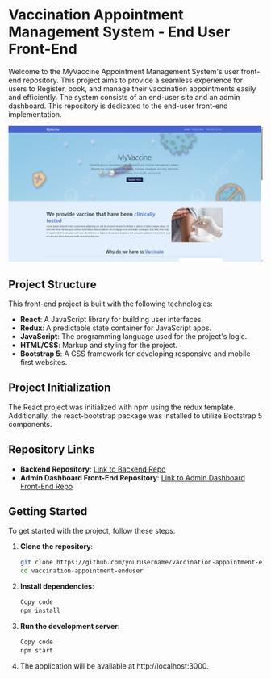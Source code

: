 # Vaccination Appointment Management System - End User Front-End

Welcome to the MyVaccine Appointment Management System's user front-end repository. This project aims to provide a seamless experience for users to Register, book, and manage their vaccination appointments easily and efficiently. The system consists of an end-user site and an admin dashboard. This repository is dedicated to the end-user front-end implementation.

![HomePage](https://github.com/jdfung/myvaccine.frontend/blob/main/Images/MyVaccineHomepage.png)

## Project Structure

This front-end project is built with the following technologies:

- **React**: A JavaScript library for building user interfaces.
- **Redux**: A predictable state container for JavaScript apps.
- **JavaScript**: The programming language used for the project's logic.
- **HTML/CSS**: Markup and styling for the project.
- **Bootstrap 5**: A CSS framework for developing responsive and mobile-first websites.

## Project Initialization

The React project was initialized with npm using the redux template. Additionally, the react-bootstrap package was installed to utilize Bootstrap 5 components.

## Repository Links

- **Backend Repository**: [Link to Backend Repo](https://github.com/jdfung/MyVaccine.WebAPI)
- **Admin Dashboard Front-End Repository**: [Link to Admin Dashboard Front-End Repo](https://github.com/jdfung/myvaccine.admin.frontend)

## Getting Started

To get started with the project, follow these steps:

1. **Clone the repository**:
   ```sh
   git clone https://github.com/yourusername/vaccination-appointment-enduser.git
   cd vaccination-appointment-enduser

2. **Install dependencies**:

    ```sh
    Copy code
    npm install
 3. **Run the development server**:

     ````sh
     Copy code
     npm start
     
 4.  The application will be available at http://localhost:3000.

